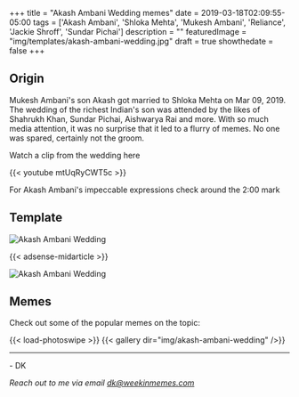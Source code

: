 +++
title = "Akash Ambani Wedding memes"
date = 2019-03-18T02:09:55-05:00
tags = ['Akash Ambani', 'Shloka Mehta', 'Mukesh Ambani', 'Reliance', 'Jackie Shroff', 'Sundar Pichai']
description = ""
featuredImage = "img/templates/akash-ambani-wedding.jpg"
draft = true
showthedate = false
+++

## Origin

Mukesh Ambani's son Akash got married to Shloka Mehta on Mar 09, 2019. <!--more-->
The wedding of the richest Indian's son was attended by the likes of Shahrukh Khan, Sundar Pichai, Aishwarya Rai and more. With so much media attention, it was no surprise that it led to a flurry of memes. No one was spared, certainly not the groom.


Watch a clip from the wedding here

{{< youtube mtUqRyCWT5c >}}

For Akash Ambani's impeccable expressions check around the 2:00 mark

## Template

![Akash Ambani Wedding](img/templates/akash-ambani-wedding.jpg)

{{< adsense-midarticle >}}

![Akash Ambani Wedding](img/templates/akash-ambani-wedding.gif)


## Memes

Check out some of the popular memes on the topic:

{{< load-photoswipe >}}
{{< gallery dir="img/akash-ambani-wedding" />}}


---
\- DK

*Reach out to me via email dk@weekinmemes.com*